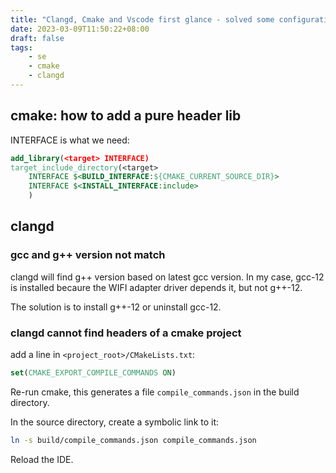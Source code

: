 ```yaml
---
title: "Clangd, Cmake and Vscode first glance - solved some configuration errors"
date: 2023-03-09T11:50:22+08:00
draft: false
tags:
    - se
    - cmake
    - clangd
---
```


## cmake: how to add a pure header lib

INTERFACE is what we need:

```cmake
add_library(<target> INTERFACE)
target_include_directory(<target> 
    INTERFACE $<BUILD_INTERFACE:${CMAKE_CURRENT_SOURCE_DIR}>
    INTERFACE $<INSTALL_INTERFACE:include>
    )
```

## clangd

### gcc and g++ version not match

clangd will find g++ version based on latest gcc version.
In my case, gcc-12 is installed becaure the WIFI adapter driver depends it, but not g++-12.

The solution is to install g++-12 or uninstall gcc-12.

### clangd cannot find headers of a cmake project

add a line in `<project_root>/CMakeLists.txt`:

```cmake
set(CMAKE_EXPORT_COMPILE_COMMANDS ON)
````

Re-run cmake, this generates a file `compile_commands.json` in the build directory.

In the source directory, create a symbolic link to it:

```sh
ln -s build/compile_commands.json compile_commands.json
```

Reload the IDE.
